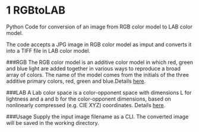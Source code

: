 # 1 RGBtoLAB
Python Code for conversion of an image from RGB color model to LAB color model. 

The code accepts a JPG image in RGB color model as imput and converts it into a TIFF file in LAB color model.

###RGB
The RGB color model is an additive color model in which red, green and blue light are added together in various ways to reproduce a broad array of colors. The name of the model comes from the initials of the three additive primary colors, red, green and blue.Details [here](https://en.wikipedia.org/wiki/RGB_color_model).

###LAB
A Lab color space is a color-opponent space with dimensions L for lightness and a and b for the color-opponent dimensions, based on nonlinearly compressed (e.g. CIE XYZ) coordinates. Details [here](https://en.wikipedia.org/wiki/Lab_color_space).
 
###Usage
Supply the input image filename as a CLI. The converted image will be saved in the working directory.

